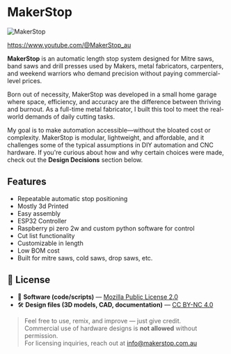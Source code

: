 # MakerStop
![MakerStop](img/MakerStop.jpg)


https://www.youtube.com/@MakerStop_au

**MakerStop** is an automatic length stop system designed for Mitre saws, band saws and drill presses used by Makers, metal fabricators, carpenters, and weekend warriors who demand precision without paying commercial-level prices.

Born out of necessity, MakerStop was developed in a small home garage where space, efficiency, and accuracy are the difference between thriving and burnout. As a full-time metal fabricator, I built this tool to meet the real-world demands of daily cutting tasks.

My goal is to make automation accessible—without the bloated cost or complexity. MakerStop is modular, lightweight, and affordable, and it challenges some of the typical assumptions in DIY automation and CNC hardware. If you're curious about how and why certain choices were made, check out the **Design Decisions** section below.

## Features
- Repeatable automatic stop positioning
- Mostly 3d Printed
- Easy assembly
- ESP32 Controller
- Raspberry pi zero 2w and custom python software for control
- Cut list functionality
- Customizable in length
- Low BOM cost
- Built for mitre saws, cold saws, drop saws, etc.

## 📄 License

- 🧠 **Software (code/scripts)** — [Mozilla Public License 2.0](https://www.mozilla.org/en-US/MPL/2.0/)
- 🛠️ **Design files (3D models, CAD, documentation)** — [CC BY-NC 4.0](https://creativecommons.org/licenses/by-nc/4.0/)

> Feel free to use, remix, and improve — just give credit.  
> Commercial use of hardware designs is **not allowed** without permission.  
> For licensing inquiries, reach out at info@makerstop.com.au

